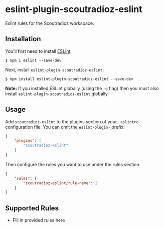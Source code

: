 # eslint-plugin-scoutradioz-eslint

Eslint rules for the Scoutradioz workspace.

## Installation

You'll first need to install [ESLint](http://eslint.org):

```
$ npm i eslint --save-dev
```

Next, install `eslint-plugin-scoutradioz-eslint`:

```
$ npm install eslint-plugin-scoutradioz-eslint --save-dev
```

**Note:** If you installed ESLint globally (using the `-g` flag) then you must also install `eslint-plugin-scoutradioz-eslint` globally.

## Usage

Add `scoutradioz-eslint` to the plugins section of your `.eslintrc` configuration file. You can omit the `eslint-plugin-` prefix:

```json
{
    "plugins": [
        "scoutradioz-eslint"
    ]
}
```


Then configure the rules you want to use under the rules section.

```json
{
    "rules": {
        "scoutradioz-eslint/rule-name": 2
    }
}
```

## Supported Rules

* Fill in provided rules here





